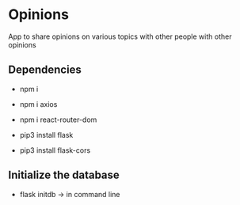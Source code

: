 # Opinions
App to share opinions on various topics with other people with other opinions


## Dependencies
- npm i
- npm i axios
- npm i react-router-dom

- pip3 install flask
- pip3 install flask-cors

## Initialize the database
- flask initdb -> in command line